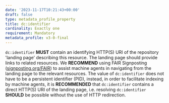 ```yaml
---
date: '2023-11-17T10:21:43+00:00'
draft: false
type: metadata_profile_property
title: dc:identifier
cardinality: Exactly one
requirement: Mandatory
metadata_profile: v3-0-final
---
```

`dc:identifier` **MUST** contain an identifying HTTP(S) URI of the repository 'landing page' describing this resource. The landing page should provide links to related resources. We **RECOMMEND** using FAIR Signposting ([signposting.org/FAIR](http://signposting.org/FAIR)) to assist machine agents in navigating from the landing page to the relevant resources. The value of `dc:identifier` does not have to be a persistent identifier (PID), instead, in order to facilitate indexing by machine agents, it is **RECOMMENDED** that `dc:identifier` contains a direct HTTP(S) URI of the landing page, i.e. resolving `dc:identifier` **SHOULD** be possible without the use of HTTP redirection.
